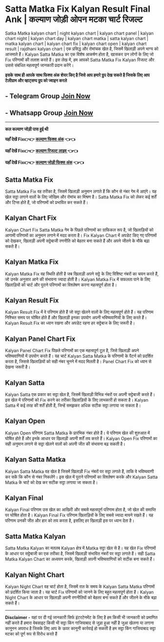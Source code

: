 # Satta Matka Fix Kalyan Result Final Ank | कल्याण जोड़ी ओपन मटका चार्ट रिजल्ट

Satka Matka kalyan chart | night kalyan chart | kalyan chart panel | kalyan chart night | kalyan chart day | kalyan chart matka | satta kalyan chart | matka kalyan chart | kalyan chart fix | kalyan chart open | kalyan chart result | rajdhani kalyan chart | एक प्रसिद्ध और रोमांचक खेल है, जिसमें खिलाड़ी अपने भाग्य को आजमाते हैं। Kalyan Satta Matka का एक विशेष आकर्षण होता है, खासकर उन लोगों के लिए जो Fix परिणामों की तलाश करते हैं। इस लेख में, हम आपको Satta Matka Fix Kalyan रिजल्ट और उससे संबंधित महत्वपूर्ण जानकारी प्रदान करेंगे।

**इसके साथ ही आपके साथ फिक्स अंक शेयर किए है जिसे आप हमारे ग्रुप देख सकते है जिसके लिए आप टेलीग्राम और व्हाट्सप्प ग्रुप को ज्वाइन करले**
## - Telegram  Group  [Join Now](https://t.me/Hindiupdate201)

## - Whatsapp Group  [Join Now](https://whatsapp.com/channel/0029Vay2FudAzNbmVl8KtW14)

---

**कल कल्याण जोड़ी पास हुई थी**

**यहाँ देखें Fix👉👉 [कल्याण फिक्स अंक](https://info.pmyojanasathi.com/) 👈👈**

**यहाँ देखें Fix👉👉 [कल्याण रिजल्ट लाइव ](https://info.pmyojanasathi.com/) 👈👈**

**यहाँ देखें Fix👉👉 [कल्याण जोड़ी फिक्स अंक](https://info.pmyojanasathi.com/) 👈👈**

## Satta Matka Fix

Satta Matka Fix वह तरीका है, जिसमें खिलाड़ी अनुमान लगाते हैं कि कौन से नंबर गेम में आएंगे। यह खेल सट्टा लगाने वालों के लिए जोखिम और रोमांच का मिश्रण है। Satta Matka Fix को लेकर कई शर्तें और टिप्स होते हैं, जो परिणामों को प्रभावित कर सकते हैं।

## Kalyan Chart Fix

Kalyan Chart Fix Satta Matka गेम के पिछले परिणामों का ग्राफिकल रूप है, जो खिलाड़ियों को आगामी परिणामों का अनुमान लगाने में मदद करता है। Fix Kalyan Chart में अपडेट किए गए परिणामों को देखकर, खिलाड़ी अपनी सट्टेबाजी रणनीति को बेहतर बना सकते हैं और अपने जीतने के मौके बढ़ा सकते हैं।

## Kalyan Matka Fix

Kalyan Matka Fix वह स्थिति होती है जब खिलाड़ी अपने सट्टे के लिए विशिष्ट नंबरों का चयन करते हैं, जो उनके अनुसार आने की संभावना ज्यादा होती है। Kalyan Matka Fix में सफलता पाने के लिए खिलाड़ियों को चार्ट और पुराने परिणामों का विश्लेषण करना महत्वपूर्ण होता है।

## Kalyan Result Fix

Kalyan Result Fix में वे परिणाम होते हैं जो सट्टा खेलने वालों के लिए महत्वपूर्ण होते हैं। यह परिणाम निश्चित समय पर घोषित होते हैं और खिलाड़ी इनका उपयोग अपनी भविष्यवाणियों के लिए करते हैं। Kalyan Result Fix का ध्यान रखना और अपडेट रहना हर सट्टेबाज के लिए जरूरी है।

## Kalyan Panel Chart Fix

Kalyan Panel Chart Fix पिछले परिणामों का एक महत्वपूर्ण टूल है, जिसे खिलाड़ी अपने भविष्यवाणियों में उपयोग करते हैं। यह चार्ट Kalyan Satta Matka के परिणामों के पैटर्न को प्रदर्शित करता है, जिससे खिलाड़ियों को सही नंबर चुनने में मदद मिलती है। Panel Chart Fix को ध्यान से देखना जरूरी है।

## Kalyan Satta

Kalyan Satta एक प्रकार का सट्टा खेल है, जिसमें खिलाड़ी विभिन्न नंबरों पर अपनी सट्टेबाजी करते हैं। इस खेल में परिणामों को Fix करने का तरीका खिलाड़ियों के लिए लाभकारी हो सकता है। Kalyan Satta में कई तरह की शर्तें होती हैं, जिन्हें समझकर अधिक सटीक सट्टा लगाया जा सकता है।

## Kalyan Open

Kalyan Open परिणाम Satta Matka के प्रारंभिक नंबर होते हैं। ये परिणाम खेल की शुरुआत में घोषित होते हैं और इनके आधार पर खिलाड़ी अपनी शर्तें तय करते हैं। Kalyan Open Fix परिणामों का सही अनुमान लगाने से सट्टा खेलने वालों को अपनी जीत की संभावना बढ़ सकती है।

## Kalyan Satta Matka

Kalyan Satta Matka वह खेल है जिसमें खिलाड़ी Fix नंबरों पर सट्टा लगाते हैं, ताकि वे भविष्यवाणी कर सकें कि कौन से नंबर निकलेंगे। इस खेल में पुराने परिणामों का विश्लेषण करके और Kalyan Satta Matka के चार्ट को देख कर सटीक सट्टा लगाया जा सकता है।

## Kalyan Final

Kalyan Final परिणाम उस खेल का आखिरी और सबसे महत्वपूर्ण परिणाम होता है, जो खेल की समाप्ति पर घोषित होता है। Kalyan Final Fix परिणाम खिलाड़ियों के लिए सबसे ज्यादा मायने रखते हैं। यह परिणाम उनकी जीत और हार को तय करता है, इसलिए हर खिलाड़ी इस पर ध्यान देता है।

## Satta Matka Kalyan

Satta Matka Kalyan का मतलब Kalyan क्षेत्र में Matka सट्टा खेल से है। यह खेल Fix परिणामों के आधार पर सट्टेबाजी का एक तरीका है, जिसमें खिलाड़ी संभावित नंबरों पर सट्टा लगाते हैं। सही Satta Matka Kalyan Chart का अध्ययन करके, खिलाड़ी अपनी भविष्यवाणियों को सटीक बना सकते हैं।

## Kalyan Night Chart

Kalyan Night Chart वह चार्ट होता है, जिसमें रात के समय के Kalyan Satta Matka परिणामों को प्रदर्शित किया जाता है। यह चार्ट Fix परिणामों को जानने के लिए बहुत महत्वपूर्ण होता है। Kalyan Night Chart के आधार पर खिलाड़ी अपनी रणनीतियों को बेहतर बना सकते हैं और जीतने के मौके बढ़ा सकते हैं।

---

**Disclaimer -** यहां पर दी गई जानकारी सिर्फ इंटरटेनमेंट के लिए है हम किसी भी जानकारी को प्रमाणित नहीं करते हैं हमारा वेबसाइट किसी भी सट्टा किंग गाजियाबाद से जुड़ा हुआ नहीं है जुआ खेलना या लगाना कानूनन अपराध है जिसके लिए आप के ऊपर कानूनी कार्रवाई हो सकती है हम सट्टा किंग गाजियाबाद सट्टा मटका को पूर्ण रूप से विरोध करते हैं
